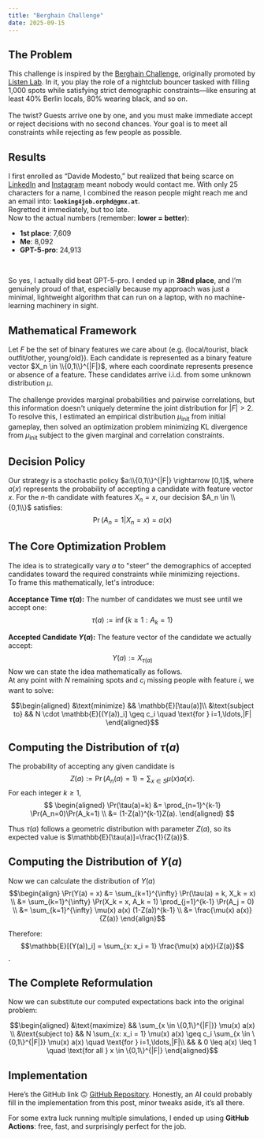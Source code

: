 ```yaml
---
title: "Berghain Challenge"
date: 2025-09-15
---
```


## The Problem
This challenge is inspired by the [Berghain Challenge](https://berghain.challenges.listenlabs.ai/), originally promoted by [Listen Lab](https://www.linkedin.com/company/listenlabss/about/). In it, you play the role of a nightclub bouncer tasked with filling 1,000 spots while satisfying strict demographic constraints—like ensuring at least 40% Berlin locals, 80% wearing black, and so on.<br><br>
The twist? Guests arrive one by one, and you must make immediate accept or reject decisions with no second chances. Your goal is to meet all constraints while rejecting as few people as possible.

## Results
I first enrolled as “Davide Modesto,” but realized that being scarce on [LinkedIn](https://www.linkedin.com/in/davide-m-561915128) and [Instagram](https://www.instagram.com/davidemodesto_/) meant nobody would contact me. With only 25 characters for a name, I combined the reason people might reach me and an email into:
**`looking4job.orphd@gmx.at`**.<br>
Regretted it immediately, but too late.
<br>
Now to the actual numbers (remember: **lower = better**):
<br>
* **1st place**: 7,609
* **Me**: 8,092
* **GPT-5-pro**: 24,913
<br>

So yes, I actually did beat GPT-5-pro. I ended up in **38nd place**, and I’m genuinely proud of that, especially because my approach was just a minimal, lightweight algorithm that can run on a laptop, with no machine-learning machinery in sight.

## Mathematical Framework
Let $F$ be the set of binary features we care about (e.g. {local/tourist, black outfit/other, young/old}). Each candidate is represented as a binary feature vector $X_n \in \\{0,1\\}^{|F|}$, where each coordinate represents presence or absence of a feature. These candidates arrive i.i.d. from some unknown distribution $\mu$.<br><br>
The challenge provides marginal probabilities and pairwise correlations, but this information doesn't uniquely determine the joint distribution for $|F| > 2$. To resolve this, I estimated an empirical distribution $\mu_{\text{init}}$ from initial gameplay, then solved an optimization problem minimizing KL divergence from $\mu_{\text{init}}$ subject to the given marginal and correlation constraints.

## Decision Policy
Our strategy is a stochastic policy $a:\\{0,1\\}^{|F|} \rightarrow [0,1]$, where $a(x)$ represents the probability of accepting a candidate with feature vector $x$. For the $n$-th candidate with features $X_n = x$, our decision $A_n \in \\{0,1\\}$ satisfies:
$$\Pr(A_n = 1 | X_n = x) = a(x)$$

## The Core Optimization Problem
The idea is to strategically vary $a$ to "steer" the demographics of accepted candidates toward the required constraints while minimizing rejections.
<br>
To frame this mathematically, let's introduce:<br><br>
**Acceptance Time $\tau(a)$:** The number of candidates we must see until we accept one:
$$\tau(a) := \inf\{k \geq 1: A_k = 1\}$$

**Accepted Candidate $Y(a)$:** The feature vector of the candidate we actually accept:
$$Y(a) := X_{\tau(a)}$$
Now we can state the idea mathematically as follows.<br>
At any point with $N$ remaining spots and $c_i$ missing people with feature $i$, we want to solve:

$$\begin{aligned}
&\text{minimize} && \mathbb{E}[\tau(a)]\\
&\text{subject to} && N \cdot \mathbb{E}[(Y(a))_i] \geq c_i \quad \text{for } i=1,\ldots,|F|
\end{aligned}$$

## Computing the Distribution of $\tau(a)$
The probability of accepting any given candidate is
$$
Z(a) := \Pr(A_n(a)=1) = \sum_{x\in S}\mu(x)a(x).
$$
For each integer $k\ge1$,
$$
\begin{aligned}
\Pr(\tau(a)=k)
&= \prod_{n=1}^{k-1} \Pr(A_n=0)\Pr(A_k=1) \\
&= (1-Z(a))^{k-1}Z(a).
\end{aligned}
$$

Thus $\tau(a)$ follows a geometric distribution with parameter $Z(a)$, so its expected value is $\mathbb{E}[\tau(a)]=\frac{1}{Z(a)}$.
## Computing the Distribution of $Y(a)$
Now we can calculate the distribution of $Y(a)$
$$\begin{align}
\Pr(Y(a) = x) &= \sum_{k=1}^{\infty} \Pr(\tau(a) = k, X_k = x) \\
&= \sum_{k=1}^{\infty} \Pr(X_k = x, A_k = 1) \prod_{j=1}^{k-1} \Pr(A_j = 0) \\
&= \sum_{k=1}^{\infty} \mu(x) a(x) (1-Z(a))^{k-1} \\
&= \frac{\mu(x) a(x)}{Z(a)}
\end{align}$$

Therefore: $$\mathbb{E}[(Y(a))_i] = \sum_{x: x_i = 1} \frac{\mu(x) a(x)}{Z(a)}$$.

## The Complete Reformulation
Now we can substitute our computed expectations back into the original problem:

$$\begin{aligned}
&\text{maximize} && \sum_{x \in \{0,1\}^{|F|}} \mu(x) a(x) \\
&\text{subject to} && N \sum_{x: x_i = 1} \mu(x) a(x) \geq c_i \sum_{x \in \{0,1\}^{|F|}} \mu(x) a(x) \quad \text{for } i=1,\ldots,|F|\\
&& & 0 \leq a(x) \leq 1 \quad \text{for all } x \in \{0,1\}^{|F|}
\end{aligned}$$

## Implementation
Here’s the GitHub link 🙃 [GitHub Repository](https://github.com/ElModdy/listenlab-challenge).
Honestly, an AI could probably fill in the implementation from this post, minor tweaks aside, it’s all there.

For some extra luck running multiple simulations, I ended up using **GitHub Actions**: free, fast, and surprisingly perfect for the job.
